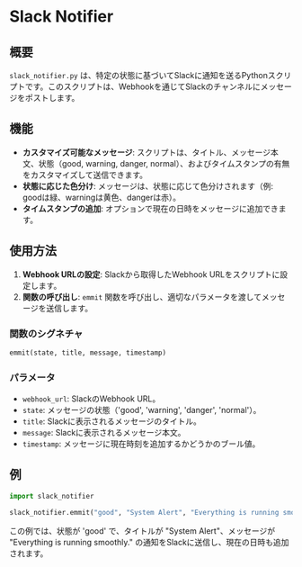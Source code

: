 # Slack Notifier

## 概要
`slack_notifier.py` は、特定の状態に基づいてSlackに通知を送るPythonスクリプトです。このスクリプトは、Webhookを通じてSlackのチャンネルにメッセージをポストします。

## 機能
- **カスタマイズ可能なメッセージ**: スクリプトは、タイトル、メッセージ本文、状態（good, warning, danger, normal）、およびタイムスタンプの有無をカスタマイズして送信できます。
- **状態に応じた色分け**: メッセージは、状態に応じて色分けされます（例: goodは緑、warningは黄色、dangerは赤）。
- **タイムスタンプの追加**: オプションで現在の日時をメッセージに追加できます。

## 使用方法
1. **Webhook URLの設定**: Slackから取得したWebhook URLをスクリプトに設定します。
2. **関数の呼び出し**: `emmit` 関数を呼び出し、適切なパラメータを渡してメッセージを送信します。

### 関数のシグネチャ
```python
emmit(state, title, message, timestamp)
```

### パラメータ
- `webhook_url`: SlackのWebhook URL。
- `state`: メッセージの状態（'good', 'warning', 'danger', 'normal'）。
- `title`: Slackに表示されるメッセージのタイトル。
- `message`: Slackに表示されるメッセージ本文。
- `timestamp`: メッセージに現在時刻を追加するかどうかのブール値。

## 例
```python
import slack_notifier

slack_notifier.emmit("good", "System Alert", "Everything is running smoothly.", True)
```

この例では、状態が 'good' で、タイトルが "System Alert"、メッセージが "Everything is running smoothly." の通知をSlackに送信し、現在の日時も追加されます。
